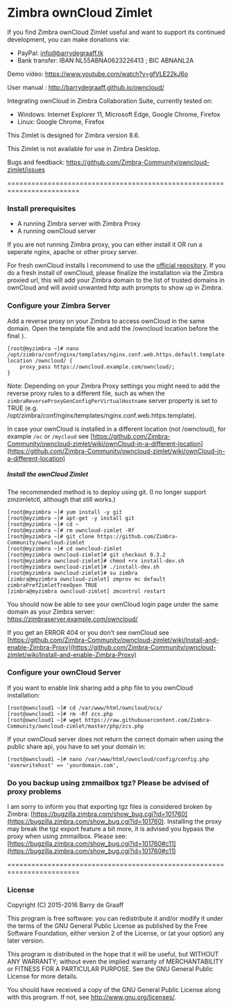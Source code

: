 Zimbra ownCloud Zimlet
==========

If you find Zimbra ownCloud Zimlet useful and want to support its continued development, you can make donations via:
- PayPal: info@barrydegraaff.tk
- Bank transfer: IBAN NL55ABNA0623226413 ; BIC ABNANL2A

Demo video: https://www.youtube.com/watch?v=gfVLE22kJ6o

User manual : http://barrydegraaff.github.io/owncloud/

Integrating ownCloud in Zimbra Collaboration Suite, currently tested on:
- Windows: Internet Explorer 11, Microsoft Edge, Google Chrome, Firefox
- Linux: Google Chrome, Firefox

This Zimlet is designed for Zimbra version 8.6.

This Zimlet is not available for use in Zimbra Desktop.

Bugs and feedback: https://github.com/Zimbra-Community/owncloud-zimlet/issues

========================================================================

### Install prerequisites
  - A running Zimbra server with Zimbra Proxy
  - A running ownCloud server
  
If you are not running Zimbra proxy, you can either install it OR run a seperate nginx, apache or other proxy server.

For fresh ownCloud installs I recommend to use the [official repository](https://download.owncloud.org/download/repositories/stable/owncloud/). If you do a fresh install of ownCloud, please finalize the installation via the Zimbra proxied url, this will add your Zimbra domain to the list of trusted domains in ownCloud and will avoid unwanted http auth prompts to show up in Zimbra.


### Configure your Zimbra Server
Add a reverse proxy on your Zimbra to access ownCloud in the same domain. Open the template file and add the /owncloud location before the final `}`. 

    [root@myzimbra ~]# nano /opt/zimbra/conf/nginx/templates/nginx.conf.web.https.default.template
    location /owncloud/ {
        proxy_pass https://owncloud.example.com/owncloud/;
    }

Note: Depending on your Zimbra Proxy settings you might need to add the reverse proxy rules to a different file, such as when the `zimbraReverseProxyGenConfigPerVirtualHostname` server property is set to TRUE (e.g. /opt/zimbra/conf/nginx/templates/nginx.conf.web.https.template). 

In case your ownCloud is installed in a different location (not /owncloud), for example `/oc` or `/mycloud` see 
[https://github.com/Zimbra-Community/owncloud-zimlet/wiki/ownCloud-in-a-different-location](https://github.com/Zimbra-Community/owncloud-zimlet/wiki/ownCloud-in-a-different-location)
    
##### Install the ownCloud Zimlet
The recommended method is to deploy using git. (I no longer support zmzimletctl, although that still works.)

    [root@myzimbra ~]# yum install -y git 
    [root@myzimbra ~]# apt-get -y install git
    [root@myzimbra ~]# cd ~
    [root@myzimbra ~]# rm owncloud-zimlet -Rf
    [root@myzimbra ~]# git clone https://github.com/Zimbra-Community/owncloud-zimlet
    [root@myzimbra ~]# cd owncloud-zimlet
    [root@myzimbra owncloud-zimlet]# git checkout 0.3.2
    [root@myzimbra owncloud-zimlet]# chmod +rx install-dev.sh
    [root@myzimbra owncloud-zimlet]# ./install-dev.sh
    [root@myzimbra owncloud-zimlet]# su zimbra
    [zimbra@myzimbra owncloud-zimlet] zmprov mc default zimbraPrefZimletTreeOpen TRUE
    [zimbra@myzimbra owncloud-zimlet] zmcontrol restart

You should now be able to see your ownCloud login page under the same domain as your Zimbra server: https://zimbraserver.example.com/owncloud/ 

If you get an ERROR 404 or you don't see ownCloud see 
[https://github.com/Zimbra-Community/owncloud-zimlet/wiki/Install-and-enable-Zimbra-Proxy](https://github.com/Zimbra-Community/owncloud-zimlet/wiki/Install-and-enable-Zimbra-Proxy)

### Configure your ownCloud Server

If you want to enable link sharing add a php file to you ownCloud installation:

    [root@owncloud1 ~]# cd /var/www/html/owncloud/ocs/
    [root@owncloud1 ~]# rm -Rf zcs.php
    [root@owncloud1 ~]# wget https://raw.githubusercontent.com/Zimbra-Community/owncloud-zimlet/master/php/zcs.php

If your ownCloud server does not return the correct domain when using the public share api, you have to set your domain in:

    [root@owncloud1 ~]# nano /var/www/html/owncloud/config/config.php   
    'overwritehost' => 'yourdomain.com',    

### Do you backup using zmmailbox tgz? Please be advised of proxy problems

I am sorry to inform you that exporting tgz files is considered broken by Zimbra: [https://bugzilla.zimbra.com/show_bug.cgi?id=101760](https://bugzilla.zimbra.com/show_bug.cgi?id=101760). 
Installing the proxy may break the tgz export feature a bit more, it is advised you bypass the proxy when using zmmailbox. Please see: [https://bugzilla.zimbra.com/show_bug.cgi?id=101760#c11](https://bugzilla.zimbra.com/show_bug.cgi?id=101760#c11)





========================================================================

### License

Copyright (C) 2015-2016  Barry de Graaff

This program is free software: you can redistribute it and/or modify
it under the terms of the GNU General Public License as published by
the Free Software Foundation, either version 2 of the License, or
(at your option) any later version.

This program is distributed in the hope that it will be useful,
but WITHOUT ANY WARRANTY; without even the implied warranty of
MERCHANTABILITY or FITNESS FOR A PARTICULAR PURPOSE.  See the
GNU General Public License for more details.

You should have received a copy of the GNU General Public License
along with this program.  If not, see http://www.gnu.org/licenses/.
